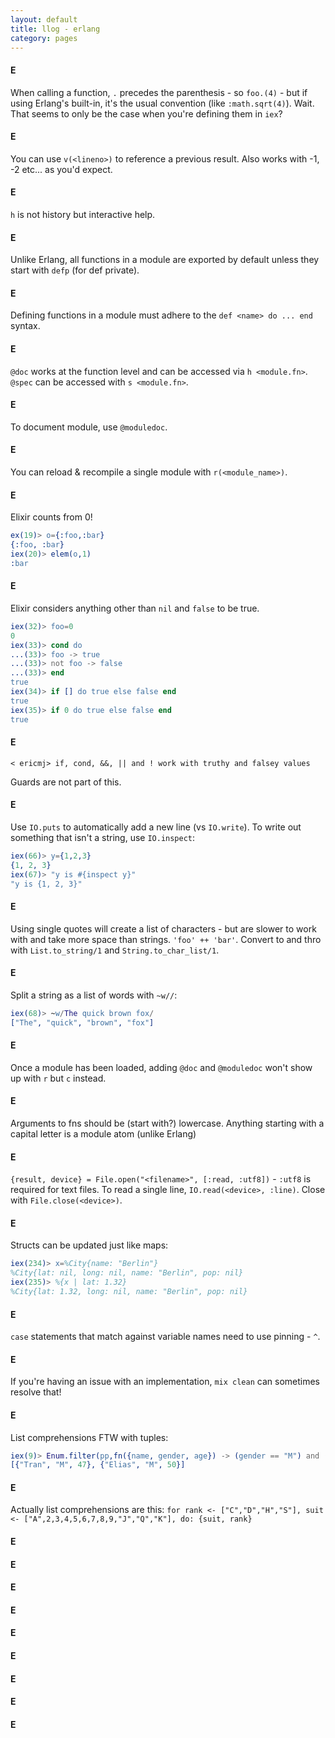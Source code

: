 ```yaml
---
layout: default
title: llog - erlang
category: pages
---
```


#### E

When calling a function, `.` precedes the parenthesis - so `foo.(4)` - but if using Erlang's built-in, it's the usual convention (like `:math.sqrt(4)`). Wait. That seems to only be the case when you're defining them in `iex`?

#### E

You can use `v(<lineno>)` to reference a previous result. Also works with -1, -2 etc... as you'd expect.

#### E

`h` is not history but interactive help.

#### E

Unlike Erlang, all functions in a module are exported by default unless they start with `defp` (for def private).

#### E

Defining functions in a module must adhere to the `def <name> do ... end` syntax.

#### E

`@doc` works at the function level and can be accessed via `h <module.fn>`. `@spec` can be accessed with `s <module.fn>`.

#### E

To document module, use `@moduledoc`.

#### E

You can reload & recompile a single module with `r(<module_name>)`.

#### E

Elixir counts from 0!

~~~ erlang
ex(19)> o={:foo,:bar}
{:foo, :bar}
iex(20)> elem(o,1)
:bar
~~~

#### E

Elixir considers anything other than `nil` and `false` to be true.

~~~ erlang
iex(32)> foo=0
0
iex(33)> cond do
...(33)> foo -> true
...(33)> not foo -> false
...(33)> end
true
iex(34)> if [] do true else false end
true
iex(35)> if 0 do true else false end
true
~~~

#### E

 `< ericmj> if, cond, &&, || and ! work with truthy and falsey values`

Guards are not part of this.

#### E

Use `IO.puts` to automatically add a new line (vs `IO.write`). To write out something that isn't a string, use `IO.inspect`:

~~~ erlang
iex(66)> y={1,2,3}
{1, 2, 3}
iex(67)> "y is #{inspect y}"
"y is {1, 2, 3}"
~~~

#### E

Using single quotes will create a list of characters - but are slower to work with and take more space than strings. `'foo' ++ 'bar'`. Convert to and thro with `List.to_string/1` and `String.to_char_list/1`.

#### E

Split a string as a list of words with `~w//`:

~~~ erlang
iex(68)> ~w/The quick brown fox/
["The", "quick", "brown", "fox"]
~~~

#### E

Once a module has been loaded, adding `@doc` and `@moduledoc` won't show up with `r` but `c` instead.

#### E

Arguments to fns should be (start with?) lowercase. Anything starting with a capital letter is a module atom (unlike Erlang)

#### E

`{result, device} = File.open("<filename>", [:read, :utf8])` - `:utf8` is required for text files. To read a single line, `IO.read(<device>, :line)`. Close with `File.close(<device>)`.

#### E

Structs can be updated just like maps:

~~~ erlang
iex(234)> x=%City{name: "Berlin"}
%City{lat: nil, long: nil, name: "Berlin", pop: nil}
iex(235)> %{x | lat: 1.32}
%City{lat: 1.32, long: nil, name: "Berlin", pop: nil}
~~~

#### E

`case` statements that match against variable names need to use pinning - `^`.

#### E

If you're having an issue with an implementation, `mix clean` can sometimes resolve that!

#### E

List comprehensions FTW with tuples:

~~~ erlang
iex(9)> Enum.filter(pp,fn({name, gender, age}) -> (gender == "M") and (age > 40) end)
[{"Tran", "M", 47}, {"Elias", "M", 50}]
~~~

#### E

Actually list comprehensions are this: `for rank <- ["C","D","H","S"], suit <- ["A",2,3,4,5,6,7,8,9,"J","Q","K"], do: {suit, rank}`

#### E
#### E
#### E
#### E
#### E
#### E
#### E
#### E
#### E
